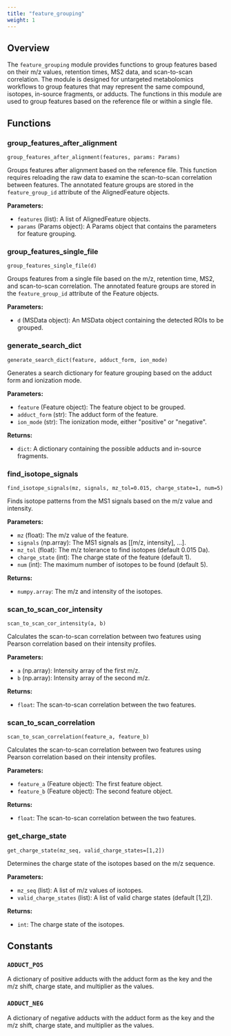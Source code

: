 ```yaml
---
title: "feature_grouping"
weight: 1
---
```


## Overview

The `feature_grouping` module provides functions to group features based on their m/z values, retention times, MS2 data, and scan-to-scan correlation. The module is designed for untargeted metabolomics workflows to group features that may represent the same compound, isotopes, in-source fragments, or adducts. The functions in this module are used to group features based on the reference file or within a single file.

## Functions

### group_features_after_alignment

`group_features_after_alignment(features, params: Params)`

Groups features after alignment based on the reference file. This function requires reloading the raw data to examine the scan-to-scan correlation between features. The annotated feature groups are stored in the `feature_group_id` attribute of the AlignedFeature objects.

**Parameters:**

- `features` (list): A list of AlignedFeature objects.
- `params` (Params object): A Params object that contains the parameters for feature grouping.

### group_features_single_file

`group_features_single_file(d)`

Groups features from a single file based on the m/z, retention time, MS2, and scan-to-scan correlation. The annotated feature groups are stored in the `feature_group_id` attribute of the Feature objects.

**Parameters:**

- `d` (MSData object): An MSData object containing the detected ROIs to be grouped.

### generate_search_dict

`generate_search_dict(feature, adduct_form, ion_mode)`

Generates a search dictionary for feature grouping based on the adduct form and ionization mode.

**Parameters:**

- `feature` (Feature object): The feature object to be grouped.
- `adduct_form` (str): The adduct form of the feature.
- `ion_mode` (str): The ionization mode, either "positive" or "negative".

**Returns:**

- `dict`: A dictionary containing the possible adducts and in-source fragments.

### find_isotope_signals

`find_isotope_signals(mz, signals, mz_tol=0.015, charge_state=1, num=5)`

Finds isotope patterns from the MS1 signals based on the m/z value and intensity.

**Parameters:**

- `mz` (float): The m/z value of the feature.
- `signals` (np.array): The MS1 signals as [[m/z, intensity], ...].
- `mz_tol` (float): The m/z tolerance to find isotopes (default 0.015 Da).
- `charge_state` (int): The charge state of the feature (default 1).
- `num` (int): The maximum number of isotopes to be found (default 5).

**Returns:**

- `numpy.array`: The m/z and intensity of the isotopes.

### scan_to_scan_cor_intensity

`scan_to_scan_cor_intensity(a, b)`

Calculates the scan-to-scan correlation between two features using Pearson correlation based on their intensity profiles.

**Parameters:**

- `a` (np.array): Intensity array of the first m/z.
- `b` (np.array): Intensity array of the second m/z.

**Returns:**

- `float`: The scan-to-scan correlation between the two features.

### scan_to_scan_correlation

`scan_to_scan_correlation(feature_a, feature_b)`

Calculates the scan-to-scan correlation between two features using Pearson correlation based on their intensity profiles.

**Parameters:**

- `feature_a` (Feature object): The first feature object.
- `feature_b` (Feature object): The second feature object.

**Returns:**

- `float`: The scan-to-scan correlation between the two features.

### get_charge_state

`get_charge_state(mz_seq, valid_charge_states=[1,2])`

Determines the charge state of the isotopes based on the m/z sequence.

**Parameters:**

- `mz_seq` (list): A list of m/z values of isotopes.
- `valid_charge_states` (list): A list of valid charge states (default [1,2]).

**Returns:**

- `int`: The charge state of the isotopes.

## Constants

### `ADDUCT_POS`

A dictionary of positive adducts with the adduct form as the key and the m/z shift, charge state, and multiplier as the values.

### `ADDUCT_NEG`

A dictionary of negative adducts with the adduct form as the key and the m/z shift, charge state, and multiplier as the values.
